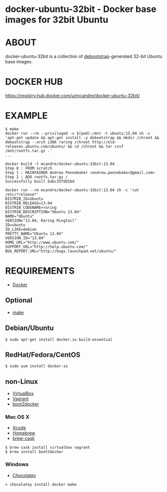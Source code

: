 # docker-ubuntu-32bit - Docker base images for 32bit Ubuntu

# ABOUT

docker-ubuntu-32bit is a collection of [debootstrap](https://wiki.debian.org/Debootstrap)-generated 32-bit Ubuntu base images.

# DOCKER HUB

https://registry.hub.docker.com/u/mcandre/docker-ubuntu-32bit/

# EXAMPLE

```
$ make
docker run --rm --privileged -v $(pwd):/mnt -t ubuntu:15.04 sh -c 'apt-get update && apt-get install -y debootstrap && mkdir /chroot && debootstrap --arch i386 raring /chroot http://old-releases.ubuntu.com/ubuntu/ && cd /chroot && tar czvf /mnt/rootfs.tar.gz .'
...

docker build -t mcandre/docker-ubuntu-32bit:13.04 .
Step 0 : FROM scratch
Step 1 : MAINTAINER Andrew Pennebaker <andrew.pennebaker@gmail.com>
Step 2 : ADD rootfs.tar.gz /
Successfully built babc33fdd1bd

docker run --rm mcandre/docker-ubuntu-32bit:13.04 sh -c 'cat /etc/*release*'
DISTRIB_ID=Ubuntu
DISTRIB_RELEASE=13.04
DISTRIB_CODENAME=raring
DISTRIB_DESCRIPTION="Ubuntu 13.04"
NAME="Ubuntu"
VERSION="13.04, Raring Ringtail"
ID=ubuntu
ID_LIKE=debian
PRETTY_NAME="Ubuntu 13.04"
VERSION_ID="13.04"
HOME_URL="http://www.ubuntu.com/"
SUPPORT_URL="http://help.ubuntu.com/"
BUG_REPORT_URL="http://bugs.launchpad.net/ubuntu/"
```

# REQUIREMENTS

* [Docker](https://www.docker.com/)

## Optional

* [make](http://www.gnu.org/software/make/)

## Debian/Ubuntu

```
$ sudo apt-get install docker.io build-essential
```

## RedHat/Fedora/CentOS

```
$ sudo yum install docker-io
```

## non-Linux

* [VirtualBox](https://www.virtualbox.org/)
* [Vagrant](https://www.vagrantup.com/)
* [boot2docker](http://boot2docker.io/)

### Mac OS X

* [Xcode](http://itunes.apple.com/us/app/xcode/id497799835?ls=1&mt=12)
* [Homebrew](http://brew.sh/)
* [brew-cask](http://caskroom.io/)

```
$ brew cask install virtualbox vagrant
$ brew install boot2docker
```

### Windows

* [Chocolatey](https://chocolatey.org/)

```
> chocolatey install docker make
```
